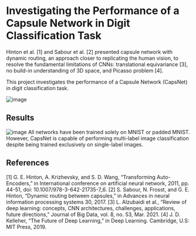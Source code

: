 # Investigating the Performance of a Capsule Network in Digit Classification Task
Hinton et al. [1] and Sabour et al. [2] presented capsule network with dynamic routing, an approach closer to replicating the human vision, to resolve the fundamental limitations of CNNs: translational equivariance [3], no build-in understanding of 3D space, and Picasso problem [4]. 

This project investigates the performance of a Capsule Network (CapsNet) in digit classification task.

![image](https://github.com/MYY99/Projects/assets/133868293/5ef92f12-249c-43b5-9a5f-e9d82d91cda8)

## Results
![image](https://github.com/MYY99/Projects/assets/133868293/ca851a27-0da2-47ac-8ab5-aa3cb9e13fbc)
All networks have been trained solely on MNIST or padded MNIST. However, CapsNet is capable of performing multi-label image classification despite being trained exclusively on single-label images.

## References
[1] G. E. Hinton, A. Krizhevsky, and S. D. Wang, “Transforming Auto-Encoders,” in  International conference on artificial neural network, 2011, pp. 44-51, doi:  10.1007/978-3-642-21735-7_6. 
[2] S. Sabour, N. Frosst, and G. E. Hinton, “Dynamic routing between capsules,” in Advances in neural information processing systems 30, 2017. 
[3] L. Alzubaidi et al., “Review of deep learning: concepts, CNN architectures, challenges, applications, future directions,” Journal of Big 
Data, vol. 8, no. 53, Mar. 2021. 
[4] J. D. Kelleher, “The Future of Deep Learning,” in Deep Learning. Cambridge, U.S: MIT Press, 2019.

